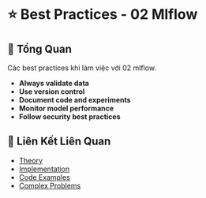 # ⭐ Best Practices - 02 Mlflow

## 🎯 Tổng Quan

Các best practices khi làm việc với 02 mlflow.

- **Always validate data**
- **Use version control**
- **Document code and experiments**
- **Monitor model performance**
- **Follow security best practices**

## 🔗 Liên Kết Liên Quan

- [Theory](./THEORY_02_mlflow.md)
- [Implementation](./IMPLEMENTATION_02_mlflow.md)
- [Code Examples](./CODE_EXAMPLES_02_mlflow.md)
- [Complex Problems](./COMPLEX_PROBLEMS.md)
